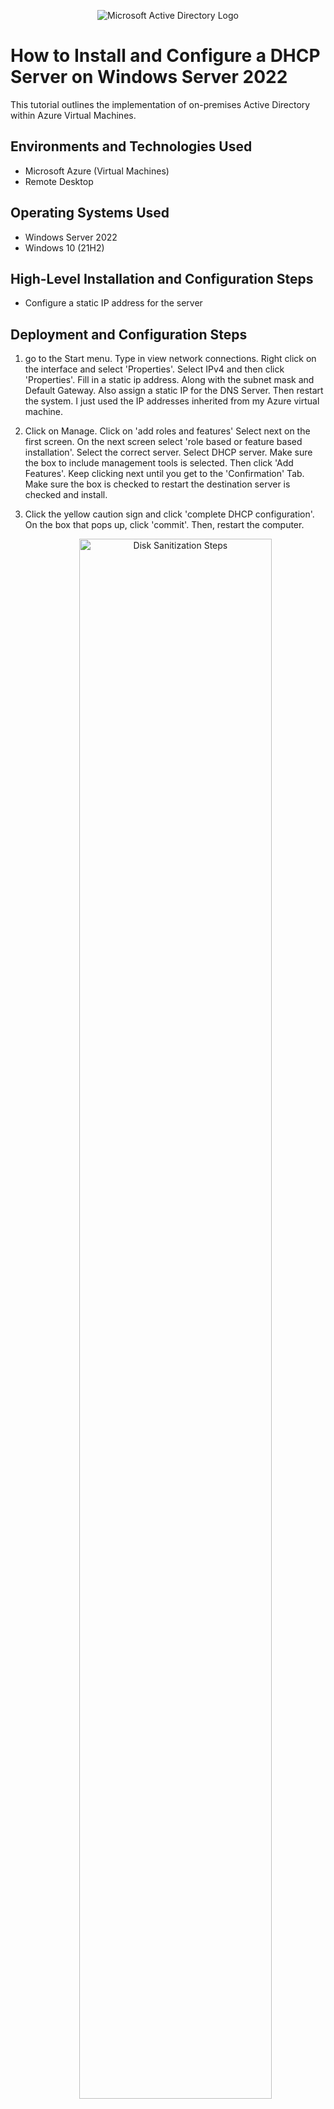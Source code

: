 <p align="center">
  <img src="https://imgur.com/RDJaX9P.png" alt="Microsoft Active Directory Logo"/>
</p>

# How to Install and Configure a DHCP Server on Windows Server 2022 

This tutorial outlines the implementation of on-premises Active Directory within Azure Virtual Machines.

## Environments and Technologies Used
- Microsoft Azure (Virtual Machines)
- Remote Desktop
  

## Operating Systems Used
- Windows Server 2022
- Windows 10 (21H2)

## High-Level Installation and Configuration Steps
- Configure a static IP address for the server


## Deployment and Configuration Steps

1. go to the Start menu. Type in view network connections. Right click on the interface and select 'Properties'. Select IPv4 and then click 'Properties'. Fill in a static ip address. Along with the subnet mask and Default Gateway. Also assign a static IP for the DNS Server. Then restart the system. I just used the IP addresses inherited from my Azure virtual machine.
   
2. Click on Manage. Click on 'add roles and features' Select next on the first screen. On the next screen select 'role based or feature based installation'. Select the correct server. Select DHCP server. Make sure the box to include management tools is selected. Then click 'Add Features'. Keep clicking next until you get to the 'Confirmation' Tab. Make sure the box is checked to restart the destination server is checked and install.
3. Click the yellow caution sign and click 'complete DHCP configuration'. On the box that pops up, click 'commit'. Then, restart the computer.
   
   <p align="center">
     <img src="https://imgur.com/1hM7PZM.png" height="80%" width="80%" alt="Disk Sanitization Steps"/>
   </p>
5. Now, we can configure DHCP settings. On the Server Manager, go to 'Tools' and then 'DHCP'. Click on the server name and then right click on IPv4. Select 'new scope'. Select next' on the wizard. Add a scope name and description. Type in a starting IP and an ending ip ip for your scope. The add in the subnet mask. Click 'next'. If you want to exclude an IP from that range, specify on the screen. I have not, as my DHCP server and default Gateway ip does not fall withing the DHCP scope created. Set the lease duration. I kept the default--which is 8. Keep clicking next until you get to the active scope screen. Then click 'Yes, I want to active now'.
    <p align="center">
     <img src="https://imgur.com/XNmmNKs.png" height="80%" width="80%" alt="Disk Sanitization Steps"/>
   </p>
   <p align="center">
     <img src="https://imgur.com/UPkX3Cr.png" height="80%" width="80%" alt="Disk Sanitization Steps"/>
   </p>
   <p align="center">
     <img src="https://imgur.com/t3Dhxf0.png" height="80%" width="80%" alt="Disk Sanitization Steps"/>
   </p>
    
7. Set the Domain Controller's NIC's private IP address to static. Go to the Virtual Machines tab, click on `active-directory-dc`, then go to **Networking** → **Network Settings**. Click on the virtual NIC, then on **ip-config1**. Change the private IP setting from dynamic to static.
8. For testing purposes, disable the Windows Firewall on `active-directory-dc`. Once logged in to the VM, right-click the start menu and select **Run**. Type `wf.msc`, click **Windows Defender Firewall Properties**, and turn off the firewall for the Domain, Private, and Public Profile tabs.
   <p align="center">
     <img src="https://imgur.com/l2geFfX.png" height="80%" width="80%" alt="Disk Sanitization Steps"/>
   </p>
9. Set `active-directory-client`'s DNS server to `active-directory-dc`'s private IP address. On `active-directory-client`, go to **Networking** → **Network Settings**. Click on the virtual NIC, then go to **DNS Servers**, choose 'Custom', and enter `active-directory-dc`'s private IP. Log into `active-directory-client` and ping `active-directory-dc`'s private IP address. Restart `active-directory-client` from the Azure Portal. You can run `ipconfig /all` to check if the DNS settings reflect the domain controller's private IP.
   <p align="center">
     <img src="https://imgur.com/8DriULG.png" height="80%" width="80%" alt="Disk Sanitization Steps"/>
   </p>
10. Install Active Directory Domain Services on `active-directory-dc`. Once logged into the VM, go to **Server Manager**, then **Add Roles and Features**. Click next until you reach **Select Server Roles**. Check **Active Directory Domain Services** and then click **Install**.
   <p align="center">
     <img src="https://imgur.com/CicuXFZ.png" height="80%" width="80%" alt="Disk Sanitization Steps"/>
   </p>
11. Promote `active-directory-dc` to a domain controller. In Server Manager, click the flag in the upper right corner. Select **Promote this server to a domain controller**, create a new forest with the name `sampledomain.com`, and create a password. Click through the prompts and install. The computer should automatically restart.
   <p align="center">
     <img src="https://imgur.com/JqtkKVX.png" height="80%" width="80%" alt="Disk Sanitization Steps"/>
   </p>

11. Create a domain admin user within the domain controller using the newly created domain user credentials. Your domain login should look like: `DOMAIN\user` followed by your password. To create a domain admin account:
   - Open **Active Directory Users and Computers**.
   - Right-click `mydomain.com` and add two **Organizational Units**: `_EMPLOYEES` and `_ADMINS`.
   - Create a user to put in the `_ADMINS` organizational unit. Right-click the OU and select **New** → **User**.
   - Fill in the user's first name, last name, and domain account name.
   - Add this user to the Domain Admins Security group by right-clicking **Properties** → **Member Of** → **Add**. Enter `Domain Admins`, click **Apply**, then **OK**. Log out and log in as the newly created domain admin.
   - Create four users to put in the `_EMPLOYEES` organizational unit. Right-click the OU and select **New** → **User**.
   - Fill in the user's first name last name, and domain account name.
   <p align="center">
     <img src="https://imgur.com/QNjMygk.png" height="80%" width="80%" alt="Disk Sanitization Steps"/>
   </p>
   <p align="center">
     <img src="https://imgur.com/F7Gta4p.png" height="80%" width="80%" alt="Disk Sanitization Steps"/>
   </p>

11. Join `active-directory-client` to the domain. Log in to that PC and go to **Start** → **System** → **Rename this PC (Advanced)** → **Computer Name**. Join the domain `mydomain.com`. Verify that `active-directory-client` is part of the domain by logging into the domain controller and navigating to **Active Directory Users and Computers** → `mydomain.com` → **Computers**.
    <p align="center">
      <img src="https://imgur.com/LgSVIrH.png" height="80%" width="80%" alt="Disk Sanitization Steps"/>
    </p>

12. Login to `active-directory-client` as the domain admin user. Go to **System** → **Remote Desktop** → **User Accounts** → **Select Users that Can Remotely Access this PC**, and add **Domain Users**.
    <p align="center">
      <img src="https://imgur.com/PR03uDI.png" height="80%" width="80%" alt="Disk Sanitization Steps"/>
    </p>
